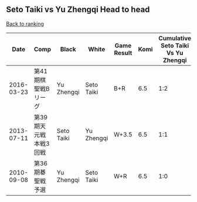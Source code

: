 ## Seto Taiki vs Yu Zhengqi Head to head

[Back to ranking](../../index.md)




| **Date** | **Comp** | **Black** | **White** | **Game Result** | **Komi** | **Cumulative Seto Taiki Vs Yu Zhengqi** | **Seto Taiki Streak** | **Yu Zhengqi Streak** | 
| --- | --- | --- | --- | --- | --- | --- | --- | --- |
| 2016-03-23 | 第41期棋聖戦Bリーグ | Yu Zhengqi | Seto Taiki | B+R | 6.5 | 1:2 | 0 | 2 | 
| 2013-07-11 | 第39期天元戦本戦3回戦 | Seto Taiki | Yu Zhengqi | W+3.5 | 6.5 | 1:1 | 0 | 1 | 
| 2010-09-08 | 第36期碁聖戦予選 | Yu Zhengqi | Seto Taiki | W+R | 6.5 | 1:0 | 1 | 0 |




